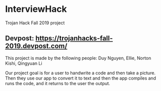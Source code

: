 # InterviewHack
Trojan Hack Fall 2019 project
## Devpost: https://trojanhacks-fall-2019.devpost.com/ 

This project is made by the following people: Duy Nguyen, Ellie, Norton Kishi, Qingyuan Li

Our project goal is for a user to handwrite a code and then take a picture. Then they use our app to convert it to text and then the app compiles and runs the code, and it returns to the user the output.
